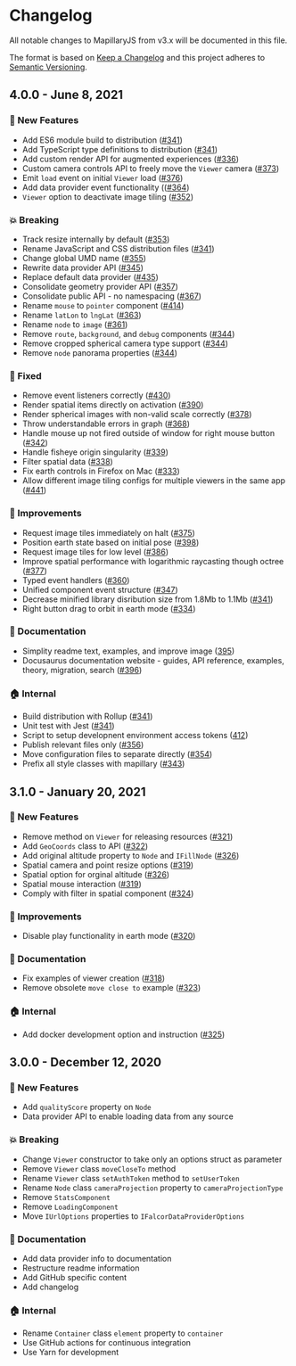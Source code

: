 # Changelog

All notable changes to MapillaryJS from v3.x will be documented in this file.

The format is based on [Keep a Changelog](http://keepachangelog.com/en/1.0.0/) and this project adheres to [Semantic Versioning](http://semver.org/spec/v2.0.0.html).

## 4.0.0 - June 8, 2021

### :rocket: New Features

- Add ES6 module build to distribution ([#341](https://github.com/mapillary/mapillary-js/pull/341))
- Add TypeScript type definitions to distribution ([#341](https://github.com/mapillary/mapillary-js/pull/341))
- Add custom render API for augmented experiences ([#336](https://github.com/mapillary/mapillary-js/pull/336))
- Custom camera controls API to freely move the `Viewer` camera ([#373](https://github.com/mapillary/mapillary-js/pull/373))
- Emit `load` event on initial `Viewer` load ([#376](https://github.com/mapillary/mapillary-js/pull/376))
- Add data provider event functionality (([#364](https://github.com/mapillary/mapillary-js/pull/364))
- `Viewer` option to deactivate image tiling ([#352](https://github.com/mapillary/mapillary-js/pull/352))

### :boom: Breaking

- Track resize internally by default ([#353](https://github.com/mapillary/mapillary-js/pull/353))
- Rename JavaScript and CSS distribution files ([#341](https://github.com/mapillary/mapillary-js/pull/341))
- Change global UMD name ([#355](https://github.com/mapillary/mapillary-js/pull/355))
- Rewrite data provider API ([#345](https://github.com/mapillary/mapillary-js/pull/345))
- Replace default data provider ([#435](https://github.com/mapillary/mapillary-js/pull/435))
- Consolidate geometry provider API ([#357](https://github.com/mapillary/mapillary-js/pull/357))
- Consolidate public API - no namespacing ([#367](https://github.com/mapillary/mapillary-js/pull/367))
- Rename `mouse` to `pointer` component ([#414](https://github.com/mapillary/mapillary-js/pull/414))
- Rename `latLon` to `lngLat` ([#363](https://github.com/mapillary/mapillary-js/pull/363))
- Rename `node` to `image` ([#361](https://github.com/mapillary/mapillary-js/pull/361))
- Remove `route`, `background`, and `debug` components ([#344](https://github.com/mapillary/mapillary-js/pull/344))
- Remove cropped spherical camera type support ([#344](https://github.com/mapillary/mapillary-js/pull/344))
- Remove `node` panorama properties ([#344](https://github.com/mapillary/mapillary-js/pull/344))

### :bug: Fixed

- Remove event listeners correctly ([#430](https://github.com/mapillary/mapillary-js/pull/430))
- Render spatial items directly on activation ([#390](https://github.com/mapillary/mapillary-js/pull/390))
- Render spherical images with non-valid scale correctly ([#378](https://github.com/mapillary/mapillary-js/pull/378))
- Throw understandable errors in graph ([#368](https://github.com/mapillary/mapillary-js/pull/368))
- Handle mouse up not fired outside of window for right mouse button ([#342](https://github.com/mapillary/mapillary-js/pull/342))
- Handle fisheye origin singularity ([#339](https://github.com/mapillary/mapillary-js/pull/339))
- Filter spatial data ([#338](https://github.com/mapillary/mapillary-js/pull/338))
- Fix earth controls in Firefox on Mac ([#333](https://github.com/mapillary/mapillary-js/pull/333))
- Allow different image tiling configs for multiple viewers in the same app ([#441](https://github.com/mapillary/mapillary-js/pull/441))

### :nail_care: Improvements

- Request image tiles immediately on halt ([#375](https://github.com/mapillary/mapillary-js/pull/375))
- Position earth state based on initial pose ([#398](https://github.com/mapillary/mapillary-js/pull/398))
- Request image tiles for low level ([#386](https://github.com/mapillary/mapillary-js/pull/386))
- Improve spatial performance with logarithmic raycasting though octree ([#377](https://github.com/mapillary/mapillary-js/pull/377))
- Typed event handlers ([#360](https://github.com/mapillary/mapillary-js/pull/360))
- Unified component event structure ([#347](https://github.com/mapillary/mapillary-js/pull/347))
- Decrease minified library disribution size from 1.8Mb to 1.1Mb ([#341](https://github.com/mapillary/mapillary-js/pull/341))
- Right button drag to orbit in earth mode ([#334](https://github.com/mapillary/mapillary-js/pull/334))

### :memo: Documentation

- Simplity readme text, examples, and improve image ([395](https://github.com/mapillary/mapillary-js/pull/395))
- Docusaurus documentation website - guides, API reference, examples, theory, migration, search ([#396](https://github.com/mapillary/mapillary-js/pull/396))

### :house: Internal

- Build distribution with Rollup ([#341](https://github.com/mapillary/mapillary-js/pull/341))
- Unit test with Jest ([#341](https://github.com/mapillary/mapillary-js/pull/341))
- Script to setup developnent environment access tokens ([412](https://github.com/mapillary/mapillary-js/pull/412))
- Publish relevant files only ([#356](https://github.com/mapillary/mapillary-js/pull/356))
- Move configuration files to separate directly ([#354](https://github.com/mapillary/mapillary-js/pull/354))
- Prefix all style classes with mapillary ([#343](https://github.com/mapillary/mapillary-js/pull/343))

## 3.1.0 - January 20, 2021

### :rocket: New Features

- Remove method on `Viewer` for releasing resources ([#321](https://github.com/mapillary/mapillary-js/pull/321))
- Add `GeoCoords` class to API ([#322](https://github.com/mapillary/mapillary-js/pull/322))
- Add original altitude property to `Node` and `IFillNode` ([#326](https://github.com/mapillary/mapillary-js/pull/326))
- Spatial camera and point resize options ([#319](https://github.com/mapillary/mapillary-js/pull/319))
- Spatial option for orginal altitude ([#326](https://github.com/mapillary/mapillary-js/pull/326))
- Spatial mouse interaction ([#319](https://github.com/mapillary/mapillary-js/pull/319))
- Comply with filter in spatial component ([#324](https://github.com/mapillary/mapillary-js/pull/324))

### :nail_care: Improvements

- Disable play functionality in earth mode ([#320](https://github.com/mapillary/mapillary-js/pull/320))

### :memo: Documentation

- Fix examples of viewer creation ([#318](https://github.com/mapillary/mapillary-js/pull/318))
- Remove obsolete `move close to` example ([#323](https://github.com/mapillary/mapillary-js/pull/323))

### :house: Internal

- Add docker development option and instruction ([#325](https://github.com/mapillary/mapillary-js/pull/325))

## 3.0.0 - December 12, 2020

### :rocket: New Features

- Add `qualityScore` property on `Node`
- Data provider API to enable loading data from any source

### :boom: Breaking

- Change `Viewer` constructor to take only an options struct as parameter
- Remove `Viewer` class `moveCloseTo` method
- Rename `Viewer` class `setAuthToken` method to `setUserToken`
- Rename `Node` class `cameraProjection` property to `cameraProjectionType`
- Remove `StatsComponent`
- Remove `LoadingComponent`
- Move `IUrlOptions` properties to `IFalcorDataProviderOptions`

### :memo: Documentation

- Add data provider info to documentation
- Restructure readme information
- Add GitHub specific content
- Add changelog

### :house: Internal

- Rename `Container` class `element` property to `container`
- Use GitHub actions for continuous integration
- Use Yarn for development
